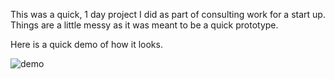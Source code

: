 This was a quick, 1 day project I did as part of consulting work for a start up.
Things are a little messy as it was meant to be a quick prototype.

Here is a quick demo of how it looks.

![demo](https://user-images.githubusercontent.com/59737925/225715557-cbcadf1a-0d06-4ba0-b999-404f41758195.gif)
